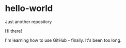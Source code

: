 # hello-world
Just another repository

Hi there!

I'm learning how to use GitHub - finally. It's been too long.
